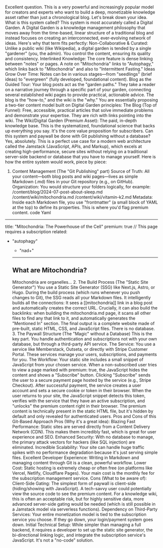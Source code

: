 Excellent question. This is a very powerful and increasingly popular model for creators and experts who want to build a deep, monetizable knowledge asset rather than just a chronological blog.
Let's break down your idea.
What is this system called?
This system is most accurately called a Digital Garden.
A Digital Garden is a knowledge management philosophy that moves away from the time-based, linear structure of a traditional blog and instead focuses on creating an interconnected, ever-evolving network of ideas.
Here's why that term fits perfectly:
Non-Collaborative & Curated: Unlike a public wiki (like Wikipedia), a digital garden is tended by a single "gardener" (you, the admin). You control the content, ensuring its quality and consistency.
Interlinked Knowledge: The core feature is dense linking between "notes" or pages. A note on "Mitochondria" links to "Autophagy," which links back to "Mitochondria" and also to "Intermittent Fasting."
Ideas Grow Over Time: Notes can be in various stages—from "seedlings" (brief ideas) to "evergreen" (fully developed, foundational content).
Blog as the Guided Tour: Your blog posts act as the "garden paths." They take a reader on a narrative journey through a specific part of your garden, connecting several established wiki pages to provide practical, actionable advice. The blog is the "how-to," and the wiki is the "why."
You are essentially proposing a two-tier content model built on Digital Garden principles:
The Blog (Top of Funnel): Free, accessible, practical articles that solve immediate problems and demonstrate your expertise. They are rich with links pointing into the wiki.
The Wiki/Digital Garden (Premium Asset): The paid, in-depth knowledge base. This is the systematized, foundational science that backs up everything you say. It's the core value proposition for subscribers.
Can this system and paywall be done with Git publishing without a database?
Yes, absolutely. This is a perfect use case for a modern web architecture called the Jamstack (JavaScript, APIs, and Markup), which excels at creating high-performance, secure sites without relying on a traditional server-side backend or database that you have to manage yourself.
Here is how the entire system would work, piece by piece:
1. Content Management (The "Git Publishing" part)
Source of Truth: All your content—both blog posts and wiki pages—lives as simple Markdown (.md) files in your Git repository (e.g., on GitHub).
Organization: You would structure your folders logically, for example:
/content/blog/2024-07-post-about-sleep.md
/content/wiki/mitochondria.md
/content/wiki/vitamin-k2.md
Metadata: Inside each Markdown file, you use "frontmatter" (a small block of YAML at the top) to define its properties. This is where you'd flag premium content.
code
Yaml
---
title: "Mitochondria: The Powerhouse of the Cell"
premium: true  // This page requires a subscription
related:
  - "autophagy"
    - "nad+"
    ---

    ## What are Mitochondria?
    Mitochondria are organelles...
    2. The Build Process (The "Static Site Generator")
    You use a Static Site Generator (SSG) like Next.js, Astro, or Hugo.
    During the build process (which runs whenever you push changes to Git), the SSG reads all your Markdown files.
    It intelligently builds all the connections:
    It sees a [[mitochondria]] link in a blog post and automatically creates the correct URL.
    Crucially, it can also build the backlinks: when building the mitochondria.md page, it scans all other files to find any that link to it, and automatically generates the "Mentioned In" section.
    The final output is a complete website made of pre-built, static HTML, CSS, and JavaScript files. There is no database.
    3. The Paywall Structure (The "Magic" without a Database)
    This is the key part. You handle authentication and subscriptions not with your own database, but through a third-party API service.
    The Service: You use a service like Memberstack, Outseta, or directly with Stripe Customer Portal. These services manage your users, subscriptions, and payments for you.
    The Workflow:
    Your static site includes a small snippet of JavaScript from your chosen service.
    When a non-subscribed user tries to view a page marked with premium: true, the JavaScript hides the content and shows a "Subscribe" button.
    Clicking "Subscribe" sends the user to a secure payment page hosted by the service (e.g., Stripe Checkout).
    After successful payment, the service creates a user account and sets a secure cookie or token in their browser.
    When the user returns to your site, the JavaScript snippet detects this token, verifies with the service that they have an active subscription, and "unlocks" the premium content right in their browser.
    The premium content is technically present in the static HTML file, but it's hidden by default and only revealed for authenticated users.
    Pros and Cons of this Git-Based Approach
    Pros (Why it's a great idea):
    Blazing Fast Performance: Static sites are served directly from a Content Delivery Network (CDN). This makes them incredibly fast, which is great for user experience and SEO.
    Enhanced Security: With no database to manage, the primary attack vectors for hackers (like SQL injection) are eliminated.
    Incredible Scalability: Your site can handle huge traffic spikes with no performance degradation because it's just serving simple files.
    Excellent Developer Experience: Writing in Markdown and managing content through Git is a clean, powerful workflow.
    Lower Cost: Static hosting is extremely cheap or often free (on platforms like Vercel, Netlify, Cloudflare Pages). Your main cost is the monthly fee for the subscription management service.
    Cons (What to be aware of):
    Client-Side Gating: The simplest form of paywall is client-side (hiding/showing with JavaScript). A tech-savvy user could potentially view the source code to see the premium content. For a knowledge wiki, this is often an acceptable risk, but for highly sensitive data, more advanced server-side gating would be needed (which is still possible in a Jamstack model via serverless functions).
    Dependency on Third-Party Services: Your entire monetization model is tied to the subscription service you choose. If they go down, your login/payment system goes down.
    Initial Technical Setup: While simpler than managing a full backend, it requires a developer to set up the static site generator, the bi-directional linking logic, and integrate the subscription service's JavaScript. It's not a "no-code" solution.